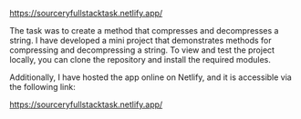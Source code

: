 https://sourceryfullstacktask.netlify.app/

The task was to create a method that compresses and decompresses a string. I have developed a mini project that demonstrates methods for compressing and decompressing a string. To view and test the project locally, you can clone the repository and install the required modules.

Additionally, I have hosted the app online on Netlify, and it is accessible via the following link:
 
https://sourceryfullstacktask.netlify.app/
